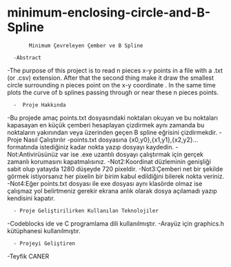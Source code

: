 # minimum-enclosing-circle-and-B-Spline
           Minimum Çevreleyen Çember ve B Spline
           
      -Abstract
      
-The purpose of this project is to read n pieces x-y points in a file with a .txt (or .csv) extension. After that the second thing make 
it draw the smallest circle surrounding n pieces point on the x-y coordinate . In the same time  plots the curve of
b splines passing through or near these n pieces points.

      -  Proje Hakkında
-Bu projede amaç points.txt dosyasındaki noktaları okuyan ve bu noktaları kapasayan en küçük çemberi 
hesaplayan çizdirmek aynı zamanda bu noktaların yakınından veya üzerinden geçen B spline eğrisini çizdirmekdir.
      -  Proje Nasıl Çalıştırılır 
-points.txt dosyasına {x0,y0},{x1,y1},{x2,y2}... formatında istediğiniz kadar nokta yazıp dosyayı kaydedin.
-Not:Antivirüsünüz var ise .exe uzantılı dosyayı çalıştırmak için gerçek zamanlı korumasını kapatmalısınız.
-Not2:Koordinat düzleminin genişliği sabit olup yatayda 1280 düşeyde 720 pixeldir.
-Not3:Çemberi net bir şekilde görmek istiyorsanız her pixelin bir birim kabul edildiğini bilerek nokta veriniz.
-Not4:Eğer points.txt dosyası ile exe dosyası aynı klasörde olmaz ise çalışmaz yol belirtmeniz gerekir ekrana anlık olarak 
dosya açılamadı yazıp kendisini kapatır.

      - Proje Geliştirilirken Kullanılan Teknolojiler
-Codeblocks ide ve C programlama dili kullanılmıştır.
-Arayüz için graphics.h kütüphanesi kullanılmıştır.
   
      - Projeyi Geliştiren
-Teyfik CANER
     
